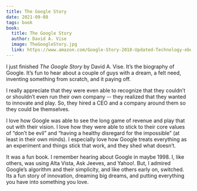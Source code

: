 ```yaml
---
title: The Google Story
date: 2021-09-08
tags: book
book:
  title: The Google Story
  author: David A. Vise
  image: TheGoogleStory.jpg
  link: https://www.amazon.com/Google-Story-2018-Updated-Technology-ebook/dp/B000FCKIXW/ref=tmm_kin_swatch_0?_encoding=UTF8&qid=1631021692&sr=8-3
---
```

I just finished _The Google Story_ by David A. Vise. It’s the biography of Google. It’s fun to hear about a couple of guys with a dream, a felt need, inventing something from scratch, and it paying off.

I really appreciate that they were even able to recognize that they couldn’t or shouldn’t even run their own company -- they realized that they wanted to innovate and play. So, they hired a CEO and a company around them so they could be themselves.

I love how Google was able to see the long game of revenue and play that out with their vision. I love how they were able to stick to their core values of “don’t be evil” and “having a healthy disregard for the impossible” (at least in their own minds). I especially love how Google treats everything as an experiment and things stick that work, and they shed what doesn’t.

It was a fun book. I remember hearing about Google in maybe 1998. I, like others, was using Alta Vista, Ask Jeeves, and Yahoo!. But, I admired Google’s algorithm and their simplicity, and like others early on, switched. Its a fun story of innovation, dreaming big dreams, and putting everything you have into something you love.
